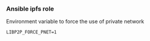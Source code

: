 ### Ansible ipfs role

Environment variable to force the use of private network
```
LIBP2P_FORCE_PNET=1
```
